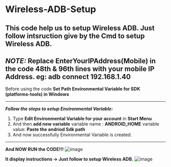 # Wireless-ADB-Setup
This code help us to setup Wireless ADB.
Just follow intsruction give by the Cmd to setup Wireless ADB.
---
**_NOTE:_**
Replace **EnterYourIPAddress(Mobile)** in the code **48th & 96th lines** with your mobile IP Address.
eg:
   adb connect 192.168.1.40
---

Before using the code **Set Path Environmental Variable for SDK (platforms-tools) in Windows**

***
**_Follow the steps to setup Environmental Variable:_**

1) Type **Edit Environmental Variable for your account** in **Start Menu**
2) And then **add new variable**
           variable name : **ANDROID_HOME**
           variable value: **Paste the andriod Sdk path**
3) And now successfully Environmental Variable is created.
***

**And NOW RUN the CODE!!!**
![image](https://user-images.githubusercontent.com/49812701/83906158-b0146300-a780-11ea-9d54-7ee08902a131.png)

**It display instructions -> Just follow to setup Wireless ADB.**
![image](https://user-images.githubusercontent.com/49812701/83933303-04413680-a7c5-11ea-94ab-014dc8ffb239.png)

